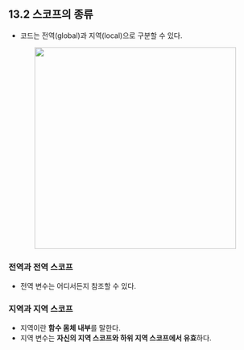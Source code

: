 ## 13.2 스코프의 종류

- 코드는 전역(global)과 지역(local)으로 구분할 수 있다.

<p align="center"><img src="https://eunhyejung.github.io/assets/contents/js/content01_scope.PNG" width="400"/></p>

### 전역과 전역 스코프

- 전역 변수는 어디서든지 참조할 수 있다.

### 지역과 지역 스코프

- 지역이란 **함수 몸체 내부**를 말한다.
- 지역 변수는 **자신의 지역 스코프와 하위 지역 스코프에서 유효**하다.